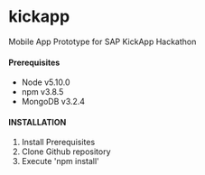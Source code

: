 # kickapp
Mobile App Prototype for SAP KickApp Hackathon

#### Prerequisites

* Node v5.10.0
* npm v3.8.5
* MongoDB v3.2.4

#### INSTALLATION

1. Install Prerequisites
2. Clone Github repository
2. Execute 'npm install'

